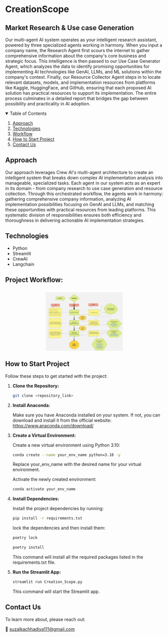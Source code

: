 # CreationScope

## Market Research & Use case Generation

Our multi-agent AI system operates as your intelligent research assistant, powered by three specialized agents working in harmony. When you input a company name, the Research Agent first scours the internet to gather comprehensive information about the company's core business and strategic focus. This intelligence is then passed to our Use Case Generator Agent, which analyzes the data to identify promising opportunities for implementing AI technologies like GenAI, LLMs, and ML solutions within the company's context. Finally, our Resource Collector Agent steps in to locate relevant datasets, models, and implementation resources from platforms like Kaggle, HuggingFace, and GitHub, ensuring that each proposed AI solution has practical resources to support its implementation. The entire process culminates in a detailed report that bridges the gap between possibility and practicality in AI adoption.

<details open="open">
  <summary>Table of Contents</summary>
  <ol>
    <li>
      <a href="#Approach">Approach</a>
    </li>
    <li>
      <a href="#Technologies">Technologies</a>
    </li>
    <li>
      <a href="Project Workflow">Workflow</a>
    </li>
    <li>
	    <a href = "#How-to-Start-Project">How to Start Project</a>
    </li>
    <li>
	    <a href = "#Contact-Us">Contact Us</a>
    </li>
  </ol>
</details>

## Approach
Our approach leverages Crew AI's multi-agent architecture to create an intelligent system that breaks down complex AI implementation analysis into manageable, specialized tasks. Each agent in our system acts as an expert in its domain - from company research to use case generation and resource collection. Through this orchestrated workflow, the agents work in harmony: gathering comprehensive company information, analyzing AI implementation possibilities focusing on GenAI and LLMs, and matching these opportunities with practical resources from leading platforms. This systematic division of responsibilities ensures both efficiency and thoroughness in delivering actionable AI implementation strategies.

## Technologies
- Python
- Streamlit
- CrewAI
- Langchain

## Project Workflow:

<div style="display:flex; flex-wrap:wrap; gap:2%; justify-content:center;">
<img style="width:49%; margin-top:10px;" src="./assets/Project_Workflow.jpg">
</div>

## How to Start Project

Follow these steps to get started with the project:

1. **Clone the Repository:**
   ```bash
   git clone <repository_link>
   ```
2. **Install Anaconda:**
   
   Make sure you have Anaconda installed on your system. If not, you can download and install it from the official website: https://www.anaconda.com/download/
   
4. **Create a Virtual Environment:**
   
   Create a new virtual environment using Python 3.10:

   ```bash
   conda create --name your_env_name python=3.10 -y
   ```
   Replace your_env_name with the desired name for your virtual environment.
   
   Activate the newly created environment:
   ```bash
   conda activate your_env_name
   ```
5. **Install Dependencies:**
   
   Install the project dependencies by running:
   ```bash
   pip install -r requirements.txt
   ```
   lock the dependencies and then install them:
   ```bash
   poetry lock
   ```
   ```bash
   poetry install
   ```
   This command will install all the required packages listed in the requirements.txt file.

7. **Run the Streamlit App:**
   ```bash
   streamlit run Creation_Scope.py
   ```
   This command will start the Streamlit app.

## Contact Us

To learn more about, please reach out:

📧 suzalkachhadiya111@gmail.com